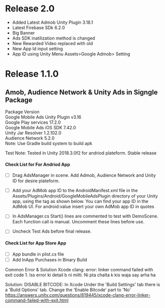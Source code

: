
# Release 2.0

- Added Latest Admob Unity Plugin 3.18.1
- Latest Firebase SDk 6.2.0
- Big Banner
- Ads SDK inatilization method is changed
- New Rewarded Video replaced with old
- New App Id input setting
- App ID using Unity Menu Assets>Google Admob> Setting




# Release 1.1.0
## Amob, Audience Network & Unity Ads in Signgle Package

Package Version\
Google Mobile Ads Unity Plugin v3.16\
Google Play services 17.2.0\
Google Mobile Ads iOS SDK 7.42.0\
Unity Jar Resolver 1.2.102.0\
Audience Network 5.2.0\
Note: Use Gradle build system to build apk

Test Note: Tested in Unity 2018.3.0f2 for andriod plateform. Stable release

#### Check List for For Andriod App

- [ ]  Drag AdsManager in scene. Add Admob, Audience Network and Unity ID 	for desire plateform.
- [ ]  Add your AdMob app ID to the AndroidManifest.xml file in the
Assets/Plugins/Android/GoogleMobileAdsPlugin directory of your Unity app, using the <meta-data> tag as shown below. You can find your app ID in the AdMob UI. For android:value insert your own AdMob app ID in quotes
- [ ]  In AdsManager.cs Start() lines are commented to test with DemoScene. 	Each function call is manual. Uncomment these lines before use.
- [ ]  Uncheck Test Ads before final release.



#### Check List for App Store App
- [ ] App bundle in plist.cs file
- [ ] Add InApp Purchases in Binary Build
  
 Common Error & Solution Xcode
  clang: error: linker command failed with exit code 1.
  Iss error ki detail b ni milti. Ni pta chalta k kis waja say arha ha
  
  Solution: DISABLE BITCODE:
  In Xcode Under the 'Build Settings' tab there is a 'Build Options' tab. Change the 'Enable Bitcode' part to 'No'
  https://answers.unity.com/questions/819445/xcode-clang-error-linker-command-failed-with-exit.html
  
  
